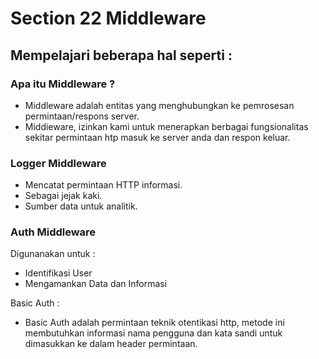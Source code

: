 # Section 22 Middleware

## Mempelajari beberapa hal seperti :

### Apa itu Middleware ?
- Middleware adalah entitas yang menghubungkan ke pemrosesan permintaan/respons server.
- Middieware, izinkan kami untuk menerapkan berbagai fungsionalitas sekitar permintaan htp masuk ke server anda dan respon keluar.

### Logger Middleware
- Mencatat permintaan HTTP informasi.
- Sebagai jejak kaki.
- Sumber data untuk analitik.

### Auth Middleware
Digunanakan untuk :
- Identifikasi User
- Mengamankan Data dan Informasi

Basic Auth :
- Basic Auth adalah permintaan teknik otentikasi http, metode ini membutuhkan informasi nama pengguna dan kata sandi untuk dimasukkan ke dalam header permintaan.
